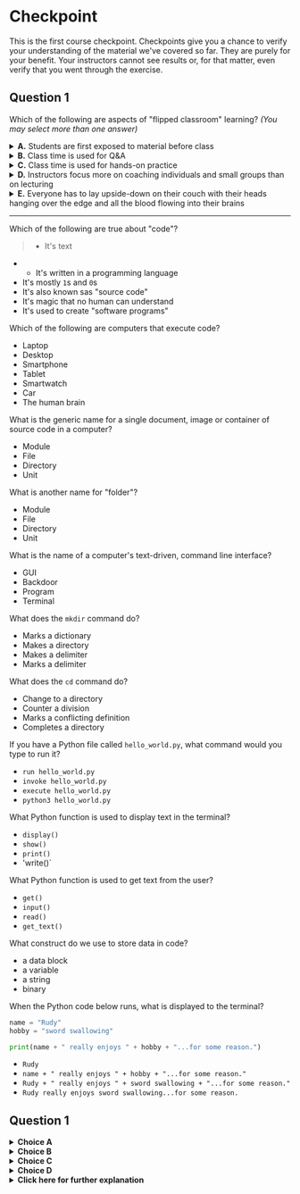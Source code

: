 # Checkpoint

This is the first course checkpoint. Checkpoints give you a chance to verify your understanding of the material we've covered so far. They are purely for your benefit. Your instructors cannot see results or, for that matter, even verify that you went through the exercise.
 
## Question 1

Which of the following are aspects of "flipped classroom" learning? _(You may select more than one answer)_

<details>
<summary>
<b>A.</b>
Students are first exposed to material before class
</summary>

> :heavy_check_mark: **CORRECT**

</details>

<details>
<summary>
<b>B.</b>
Class time is used for Q&A
</summary>

* :heavy_check_mark: **CORRECT**
</details>

<details>
<summary>
<b>C.</b>
Class time is used for hands-on practice
</summary>

&ensp; :heavy_check_mark: **CORRECT**
</details>

<details>
<summary>
<b>D.</b>
Instructors focus more on coaching individuals and small groups than on lecturing
</summary>

&emsp; :heavy_check_mark: **CORRECT**
</details>

<details>
<summary>
<b>E.</b>
Everyone has to lay upside-down on their couch with their heads hanging over the edge and all the blood flowing into their brains
</summary>

:x: **INCORRECT**
</details>

---

Which of the following are true about "code"?

> * It's text
* * It's written in a programming language
* It's mostly `1`s and `0`s
* It's also known sas "source code"
* It's magic that no human can understand
* It's used to create "software programs"

Which of the following are computers that execute code?

* Laptop
* Desktop
* Smartphone
* Tablet
* Smartwatch
* Car
* The human brain

What is the generic name for a single document, image or container of source code in a computer?

* Module
* File
* Directory
* Unit

What is another name for "folder"?

* Module
* File
* Directory
* Unit

What is the name of a computer's text-driven, command line interface?

* GUI
* Backdoor
* Program
* Terminal

What does the `mkdir` command do?

* Marks a dictionary
* Makes a directory
* Makes a delimiter
* Marks a delimiter

What does the `cd` command do?

* Change to a directory
* Counter a division
* Marks a conflicting definition
* Completes a directory

If you have a Python file called `hello_world.py`, what command would you type to run it?

* `run hello_world.py`
* `invoke hello_world.py`
* `execute hello_world.py`
* `python3 hello_world.py`

What Python function is used to display text in the terminal?

* `display()`
* `show()`
* `print()`
* 'write()`

What Python function is used to get text from the user?

* `get()`
* `input()`
* `read()`
* `get_text()`

What construct do we use to store data in code?

* a data block
* a variable
* a string
* binary

When the Python code below runs, what is displayed to the terminal?

```python
name = "Rudy"
hobby = "sword swallowing"

print(name + " really enjoys " + hobby + "...for some reason.")
```

* `Rudy`
* `name + " really enjoys " + hobby + "...for some reason."`
* `Rudy + " really enjoys " + sword swallowing + "...for some reason."`
* `Rudy really enjoys sword swallowing...for some reason.`
 
## Question 1

<details>
<summary>
<b>Choice A</b>


</summary>

:x: **INCORRECT**

</details>

<details>
<summary>
<b>Choice B</b>


</summary>

:x: **INCORRECT**

</details>

<details>
<summary>
<b>Choice C</b>

</summary>

:x: **INCORRECT**

</details>

<details>
<summary>
<b>Choice D</b>

</summary>

:heavy_check_mark: **CORRECT**

</details>

<details>
<summary>
<b>Click here for further explanation</b>
</summary>

</details>

<br/>

